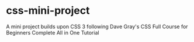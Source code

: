 # css-mini-project
A mini project builds upon CSS 3 following Dave Gray's CSS Full Course for Beginners Complete All in One Tutorial
